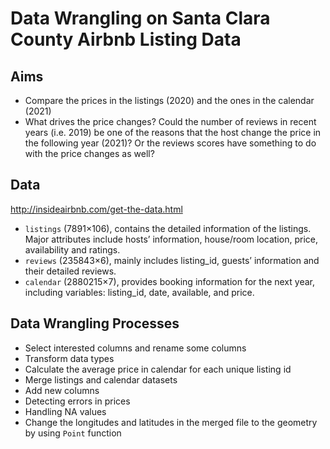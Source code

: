 # Data Wrangling on Santa Clara County Airbnb Listing Data
## Aims
-	Compare the prices in the listings (2020) and the ones in the calendar (2021) 
-	What drives the price changes? Could the number of reviews in recent years (i.e. 2019) be one of the reasons that the host change the price in the following year (2021)? Or the reviews scores have something to do with the price changes as well? 

## Data
http://insideairbnb.com/get-the-data.html
 - `listings` (7891×106), contains the detailed information of the listings. Major attributes include hosts’ information, house/room location, price, availability and ratings.
 - `reviews` (235843×6), mainly includes listing_id, guests’ information and their detailed reviews. 
 - `calendar` (2880215×7), provides booking information for the next year, including variables: listing_id, date, available, and price.
 
## Data Wrangling Processes
- Select interested columns and rename some columns
- Transform data types
- Calculate the average price in calendar for each unique listing id
- Merge listings and calendar datasets
- Add new columns
- Detecting errors in prices
- Handling NA values
- Change the longitudes and latitudes in the merged file to the geometry by using `Point` function


## 
